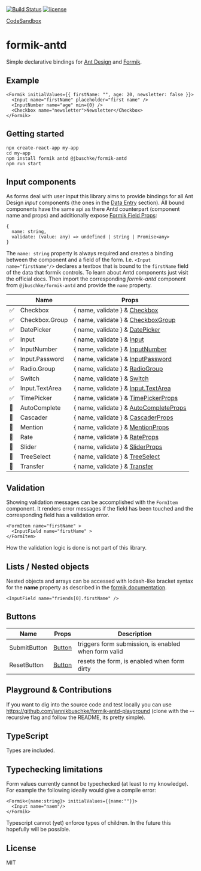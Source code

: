 [![Build Status](https://dev.azure.com/jannikb/glue/_apis/build/status/jannikb%20formik-antd?branchName=master)](https://dev.azure.com/jannikb/glue/_build/latest?definitionId=4?branchName=master)
[![license](https://badgen.now.sh/badge/license/MIT)](./LICENSE)

[CodeSandbox](https://codesandbox.io/s/oko82yzn6)

# formik-antd

Simple declarative bindings for [Ant Design](https://ant.design/docs/react/introduce) and [Formik](https://github.com/jaredpalmer/formik).

## Example

```
<Formik initialValues={{ firstName: "", age: 20, newsletter: false }}>
  <Input name="firstName" placeholder="first name" />
  <InputNumber name="age" min={0} />
  <Checkbox name="newsletter">Newsletter</Checkbox>
</Formik>
```

## Getting started

```
npx create-react-app my-app
cd my-app
npm install formik antd @jbuschke/formik-antd
npm run start
```

## Input components

As forms deal with user input this library aims to provide bindings for all Ant Design *input* components (the ones in the [Data Entry](https://ant.design/components/auto-complete/) section). All bound components have the same api as there Antd counterpart (component name and props) and additionally expose [Formik Field Props](https://jaredpalmer.com/formik/docs/api/field#reference):

```
{
  name: string,
  validate: (value: any) => undefined | string | Promise<any>
}
```

The `name: string` property is always required and creates a binding between the component and a field of the form. I.e. `<Input name="firstName"/>` declares a textbox that is bound to the `firstName` field of the data that formik controls. To learn about Antd components just visit the official docs. Then import the corresponding _formik-antd_ component from `@jbuschke/formik-antd` and provide the `name` property.

|              | Name           | Props                                                                                                       |
| --------------------- | -------------- | ----------------------------------------------------------------------------------------------------------- |
| :white_check_mark:    | Checkbox       | { name, validate } & [Checkbox](https://ant.design/components/checkbox/)                                    |
| :white_check_mark:    | Checkbox.Group | { name, validate } & [CheckboxGroup](https://ant.design/components/checkbox/#Checkbox-Group)                |
| :white_check_mark:    | DatePicker     | { name, validate } & [DatePicker](https://ant.design/components/date-picker/)                               |
| :white_check_mark:    | Input          | { name, validate } & [Input](https://ant.design/components/input/)                                          |
| :white_check_mark:    | InputNumber    | { name, validate } & [InputNumber](https://ant.design/components/input-number/)                             |
| :white_check_mark:    | Input.Password | { name, validate } & [InputPassword](https://ant.design/components/input/)                                  |
| :white_check_mark:    | Radio.Group    | { name, validate } & [RadioGroup](https://ant.design/components/radio/#RadioGroup)                          |
| :white_check_mark:    | Switch         | { name, validate } & [Switch](https://ant.design/components/switch/)                                        |
| :white_check_mark:    | Input.TextArea | { name, validate } & [Input.TextArea](https://ant.design/components/input/#components-input-demo-textarea)  |
| :white_check_mark:    | TimePicker     | { name, validate } & [TimePickerProps](https://ant.design/components/input/#components-input-demo-textarea) |
| :black_square_button: | AutoComplete   | { name, validate } & [AutoCompleteProps](https://ant.design/components/auto-complete/)                      |
| :black_square_button: | Cascader       | { name, validate } & [CascaderProps](https://ant.design/components/cascader/)                               |
| :black_square_button: | Mention        | { name, validate } & [MentionProps](https://ant.design/components/mention/)                                 |
| :black_square_button: | Rate           | { name, validate } & [RateProps](https://ant.design/components/rate/)                                       |
| :black_square_button: | Slider         | { name, validate } & [SliderProps](https://ant.design/components/slider/)                                   |
| :black_square_button: | TreeSelect     | { name, validate } & [TreeSelect](https://ant.design/components/tree-select/)                               |
| :black_square_button: | Transfer       | { name, validate } & [Transfer](https://ant.design/components/transfer/)                                    |

## Validation

Showing validation messages can be accomplished with the `FormItem` component. It renders error messages if the field has been touched and the corresponding field has a validation error.

```
<FormItem name="firstName" >
  <InputField name="firstName" >
</FormItem>
```

How the validation logic is done is not part of this library.

## Lists / Nested objects

Nested objects and arrays can be accessed with lodash-like bracket syntax for the **name** property as described in the [formik documentation](https://jaredpalmer.com/formik/docs/guides/arrays).

```
<InputField name="friends[0].firstName" />
```

## Buttons

| Name         | Props                                           | Description                                          |
| ------------ | ----------------------------------------------- | ---------------------------------------------------- |
| SubmitButton | [Button](https://ant.design/components/button/) | triggers form submission, is enabled when form valid |
| ResetButton  | [Button](https://ant.design/components/button/) | resets the form, is enabled when form dirty          |

## Playground & Contributions

If you want to dig into the source code and test locally you can use https://github.com/jannikbuschke/formik-antd-playground (clone with the --recursive flag and follow the README, its pretty simple).

## TypeScript

Types are included.

## Typechecking limitations
Form values currently cannot be typechecked (at least to my knowledge). For example the following ideally would give a compile error:

```
<Formik<{name:string}> initialValues={{name:""}}>
  <Input name="naem"/>
</Formik>
```

Typescript cannot (yet) enforce types of children. In the future this hopefully will  be possible.

## License

MIT
